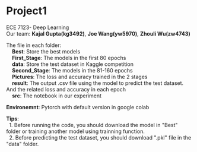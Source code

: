 # Project1
ECE 7123- Deep Learning  
Our team: **Kajal Gupta(kg3492)**, **Joe Wang(yw5970)**, **Zhouli Wu(zw4743)**  

The file in each folder:  
&nbsp;&nbsp;&nbsp;&nbsp;**Best**:  Store the best models    
&nbsp;&nbsp;&nbsp;&nbsp;**First_Stage**:  The models in the first 80 epochs  
&nbsp;&nbsp;&nbsp;&nbsp;**data**:  Store the test dataset in Kaggle competition  
&nbsp;&nbsp;&nbsp;&nbsp;**Second_Stage**:  The models in the 81-160 epochs  
&nbsp;&nbsp;&nbsp;&nbsp;**Pictures**: The loss and accuracy trained in the 2 stages  
&nbsp;&nbsp;&nbsp;&nbsp;**result**:  The output .csv file using the model to predict the test dataset. And the related loss and accuracy in each epoch  
&nbsp;&nbsp;&nbsp;&nbsp;**src**: The notebook in our experiment    

**Environemnt**: Pytorch with default version in google colab    


**Tips**:  
&nbsp;&nbsp;1. Before running the code, you should download the model in "Best" folder or training another model using trainning function.  
&nbsp;&nbsp;2. Before predicting the test dataset, you should download ".pkl" file in the "data" folder.  
